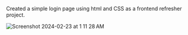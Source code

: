 Created a simple login page using html and CSS as a frontend refresher project.
 









![Screenshot 2024-02-23 at 1 11 28 AM](https://github.com/shreyassp25/login_page/assets/113574270/9c14c13d-734e-4fbc-8477-6e2107c0e87f)
